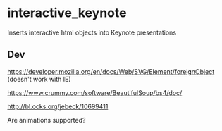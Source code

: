 # interactive_keynote
Inserts interactive html objects into Keynote presentations


## Dev
https://developer.mozilla.org/en/docs/Web/SVG/Element/foreignObject
(doesn't work with IE)

https://www.crummy.com/software/BeautifulSoup/bs4/doc/

http://bl.ocks.org/jebeck/10699411

Are animations supported?
